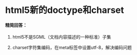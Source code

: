# html5新的doctype和charset

#### 精简回答：

1. html5不是SGML（文档内容描述的一种标准）子集

2. charset字符集编码，在meta标签中设置utf-8，解决编码问题
